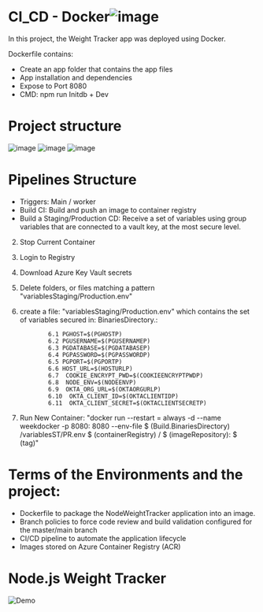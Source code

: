 # CI_CD - Docker![image](https://user-images.githubusercontent.com/89352211/141610015-3ee2d3f1-3975-4970-b979-b9dcfaafb1dd.png)

In this project, the Weight Tracker app was deployed using Docker.

Dockerfile contains:
* Create an app folder that contains the app files
* App installation and dependencies
* Expose to Port 8080
* CMD: npm run Initdb + Dev

# Project structure
![image](https://user-images.githubusercontent.com/89352211/141610155-bf94633b-1ee7-40ea-b125-8321ad5dbbce.png)
![image](https://user-images.githubusercontent.com/89352211/141610161-15d4ae89-f785-4d99-bf06-ff324c4daf93.png)
![image](https://user-images.githubusercontent.com/89352211/141610165-b2931763-a405-4547-87ed-595f5896f33f.png)


# Pipelines Structure
* Triggers: Main / worker
* Build CI: Build and push an image to container registry
* Build a Staging/Production CD:
Receive a set of variables using group variables that are connected to a vault key, at the most secure level.
2. Stop Current Container
3. Login to Registry
4. Download Azure Key Vault secrets
5. Delete folders, or files matching a pattern "variablesStaging/Production.env"
6. create a file: "variablesStaging/Production.env" which contains the set of variables secured in: BinariesDirectory.:

               6.1 PGHOST=$(PGHOSTP)
               6.2 PGUSERNAME=$(PGUSERNAMEP)
               6.3 PGDATABASE=$(PGDATABASEP)
               6.4 PGPASSWORD=$(PGPASSWORDP)
               6.5 PGPORT=$(PGPORTP)
               6.6 HOST_URL=$(HOSTURLP)
               6.7  COOKIE_ENCRYPT_PWD=$(COOKIEENCRYPTPWDP)
               6.8  NODE_ENV=$(NODEENVP)
               6.9  OKTA_ORG_URL=$(OKTAORGURLP)
               6.10  OKTA_CLIENT_ID=$(OKTACLIENTIDP)
               6.11  OKTA_CLIENT_SECRET=$(OKTACLIENTSECRETP)
               
8. Run New Container:
"docker run --restart = always -d --name weekdocker -p 8080: 8080 --env-file $ (Build.BinariesDirectory) /variablesST/PR.env $ (containerRegistry) / $ (imageRepository): $ (tag)"


# Terms of the Environments and the project:

* Dockerfile to package the NodeWeightTracker application into an image.
* Branch policies to force code review and build validation configured for the master/main branch
* CI/CD pipeline to automate the application lifecycle
* Images stored on Azure Container Registry (ACR)


# Node.js Weight Tracker

![Demo](docs/build-weight-tracker-app-demo.gif)

